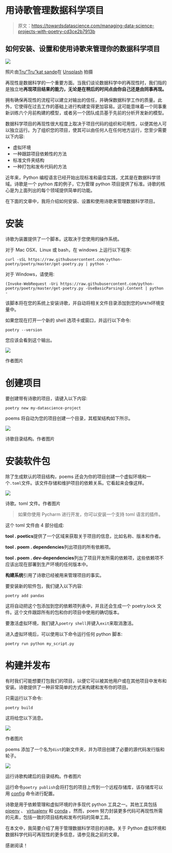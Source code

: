 # 用诗歌管理数据科学项目

> 原文：<https://towardsdatascience.com/managing-data-science-projects-with-poetry-cd3ce2b7913b>

## **如何安装、设置和使用诗歌来管理你的数据科学项目**

![](img/c9f81303a56f0ecf1e3f5af38a7b4a6f.png)

照片由[Tru“Tru”kat sande](https://unsplash.com/@iamtru?utm_source=unsplash&utm_medium=referral&utm_content=creditCopyText)在 [Unsplash](http://localhost:3000/s/photos/poetry?utm_source=unsplash&utm_medium=referral&utm_content=creditCopyText) 拍摄

再现性是数据科学的一个重要方面。当我们谈论数据科学中的再现性时，我们指的是独立地**再现项目结果的能力，无论是在稍后的时间点由你自己还是由同事再现。**

拥有确保再现性的流程可以建立对输出的信任，并确保数据科学工作的质量。此外，它使得在过去工作的基础上进行构建变得更加容易。这可能意味着一个同事重新训练六个月前构建的模型，或者另一个团队成员基于先前的分析开发新的模型。

数据科学项目的再现性很大程度上取决于项目代码的组织和可用性，以便其他人可以独立运行。为了组织您的项目，使其可以由任何人在任何地方运行，您至少需要以下内容:

*   虚拟环境
*   一种跟踪项目依赖性的方法
*   标准文件夹结构
*   一种打包和发布代码的方法

近年来，Python 编程语言已经开始出现标准和最佳实践，尤其是在数据科学领域。诗歌是一个 python 库的例子，它为管理 python 项目提供了标准。诗歌的核心是为上面列出的每个领域提供简单的功能。

在下面的文章中，我将介绍如何安装、设置和使用诗歌来管理数据科学项目。

# 安装

诗歌为装置提供了一个脚本。这取决于您使用的操作系统。

对于 Mac OSX、Linux 或 bash，在 windows 上运行以下程序:

```
curl -sSL https://raw.githubusercontent.com/python-poetry/poetry/master/get-poetry.py | python -
```

对于 Windows，请使用:

```
(Invoke-WebRequest -Uri https://raw.githubusercontent.com/python-poetry/poetry/master/get-poetry.py -UseBasicParsing).Content | python -
```

该脚本将在您的系统上安装诗歌，并自动将相关文件目录添加到您的`$PATH`环境变量中。

如果您现在打开一个新的 shell 选项卡或窗口，并运行以下命令:

```
poetry --version
```

您应该会看到这个输出。

![](img/414fae5335e825d6716d83489d821873.png)

作者图片

# 创建项目

要创建带有诗歌的项目，请键入以下内容:

```
poetry new my-datascience-project
```

poems 将自动为您的项目创建一个目录，其框架结构如下所示。

![](img/753dff1573e2c621e96ddd402eea6555.png)

诗歌目录结构。作者图片

# 安装软件包

除了生成默认的项目结构，poems 还会为你的项目创建一个虚拟环境和一个`.toml`文件。该文件存储和维护项目的依赖关系。它看起来会像这样。

![](img/4287595599ceab4e7bb5a3439f959ce7.png)

诗歌。toml 文件。作者图片

> 如果你使用 Pycharm 进行开发，你可以安装一个支持 toml 语言的插件。

这个 toml 文件由 4 部分组成:

**tool . poetics**提供了一个区域来获取关于项目的信息，比如名称、版本和作者。

**tool . poem . dependencies**列出项目的所有依赖项。

**tool . poem . dev-dependencies**列出了项目开发所需的依赖项，这些依赖项不应该出现在部署到生产环境的任何版本中。

**构建系统**引用了诗歌已经被用来管理项目的事实。

要安装新的软件包，我们键入以下内容:

```
poetry add pandas
```

这将自动把这个包添加到您的依赖项列表中，并且还会生成一个 poetry.lock 文件。这个文件跟踪所有的包和你的项目中使用的确切版本。

要激活虚拟环境，我们键入`poetry shell`并键入`exit`来取消激活。

进入虚拟环境后，可以使用以下命令运行任何 python 脚本:

```
poetry run python my_script.py
```

# 构建并发布

有时我们可能想要打包我们的项目，以便它可以被其他用户或在其他项目中发布和安装。诗歌提供了一种非常简单的方式来构建和发布你的项目。

只需运行以下命令:

```
poetry build
```

这将给您以下消息。

![](img/e0108a88446bf756c920c8af2f992514.png)

作者图片

poems 添加了一个名为`dist`的新文件夹，并为项目创建了必要的源代码发行版和轮子。

![](img/27218375c620bd3a145321c27b9cfb73.png)

运行诗歌构建后的目录结构。作者图片

运行命令`poetry publish`会将打包的项目上传到一个远程存储库，该存储库可以用 [config](https://python-poetry.org/docs/repositories/) 命令进行配置。

诗歌是用于依赖管理和虚拟环境的许多现代 python 工具之一。其他工具包括 [pipenv](https://pipenv.pypa.io/en/latest/) 、 [virtualenv](https://virtualenv.pypa.io/en/latest/) 和 [conda](https://docs.conda.io/en/latest/) 。然而，poem 努力封装更多代码可再现性所需的元素，包括一致的项目结构和发布代码的简单工具。

在本文中，我简要介绍了用于管理数据科学项目的诗歌。关于 Python 虚拟环境和数据科学代码可再现性的更多信息，请参见我之前的文章。

</a-data-scientists-guide-to-python-virtual-environments-858841922f14>  </a-recipe-for-organising-data-science-projects-50a1cc539c69>  

感谢阅读！